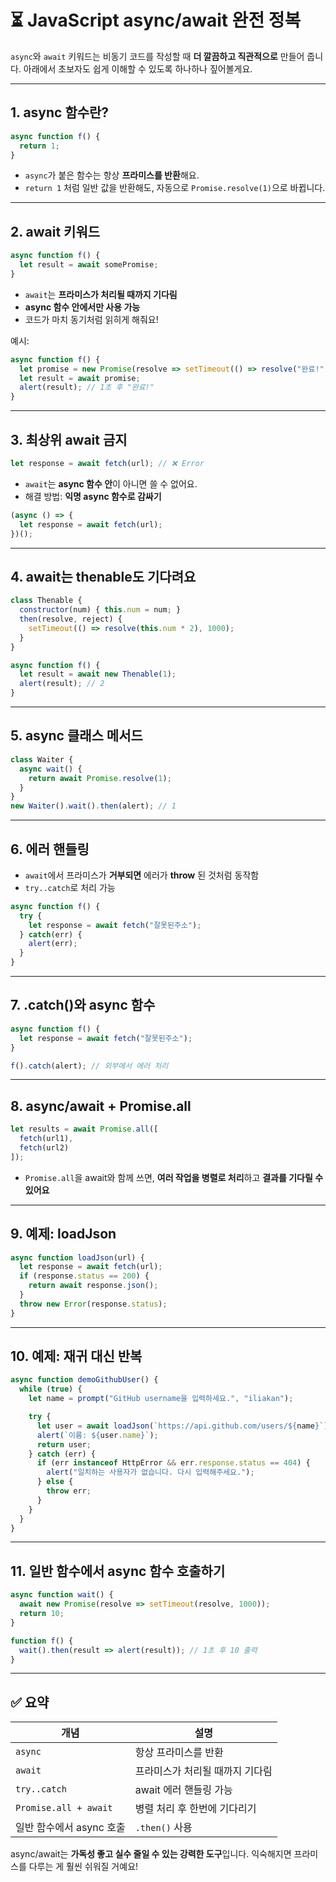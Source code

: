 
# ⏳ JavaScript async/await 완전 정복

`async`와 `await` 키워드는 비동기 코드를 작성할 때 **더 깔끔하고 직관적으로** 만들어 줍니다. 아래에서 초보자도 쉽게 이해할 수 있도록 하나하나 짚어볼게요.

---

## 1. async 함수란?

```js
async function f() {
  return 1;
}
```

- `async`가 붙은 함수는 항상 **프라미스를 반환**해요.
- `return 1` 처럼 일반 값을 반환해도, 자동으로 `Promise.resolve(1)`으로 바뀝니다.

---

## 2. await 키워드

```js
async function f() {
  let result = await somePromise;
}
```

- `await`는 **프라미스가 처리될 때까지 기다림**
- **async 함수 안에서만 사용 가능**
- 코드가 마치 동기처럼 읽히게 해줘요!

예시:
```js
async function f() {
  let promise = new Promise(resolve => setTimeout(() => resolve("완료!"), 1000));
  let result = await promise;
  alert(result); // 1초 후 "완료!"
}
```

---

## 3. 최상위 await 금지

```js
let response = await fetch(url); // ❌ Error
```

- `await`는 **async 함수 안**이 아니면 쓸 수 없어요.
- 해결 방법: **익명 async 함수로 감싸기**
```js
(async () => {
  let response = await fetch(url);
})();
```

---

## 4. await는 thenable도 기다려요

```js
class Thenable {
  constructor(num) { this.num = num; }
  then(resolve, reject) {
    setTimeout(() => resolve(this.num * 2), 1000);
  }
}

async function f() {
  let result = await new Thenable(1);
  alert(result); // 2
}
```

---

## 5. async 클래스 메서드

```js
class Waiter {
  async wait() {
    return await Promise.resolve(1);
  }
}
new Waiter().wait().then(alert); // 1
```

---

## 6. 에러 핸들링

- `await`에서 프라미스가 **거부되면** 에러가 **throw** 된 것처럼 동작함
- `try..catch`로 처리 가능

```js
async function f() {
  try {
    let response = await fetch("잘못된주소");
  } catch(err) {
    alert(err);
  }
}
```

---

## 7. .catch()와 async 함수

```js
async function f() {
  let response = await fetch("잘못된주소");
}

f().catch(alert); // 외부에서 에러 처리
```

---

## 8. async/await + Promise.all

```js
let results = await Promise.all([
  fetch(url1),
  fetch(url2)
]);
```

- `Promise.all`을 await와 함께 쓰면, **여러 작업을 병렬로 처리**하고 **결과를 기다릴 수 있어요**

---

## 9. 예제: loadJson

```js
async function loadJson(url) {
  let response = await fetch(url);
  if (response.status == 200) {
    return await response.json();
  }
  throw new Error(response.status);
}
```

---

## 10. 예제: 재귀 대신 반복

```js
async function demoGithubUser() {
  while (true) {
    let name = prompt("GitHub username을 입력하세요.", "iliakan");

    try {
      let user = await loadJson(`https://api.github.com/users/${name}`);
      alert(`이름: ${user.name}`);
      return user;
    } catch (err) {
      if (err instanceof HttpError && err.response.status == 404) {
        alert("일치하는 사용자가 없습니다. 다시 입력해주세요.");
      } else {
        throw err;
      }
    }
  }
}
```

---

## 11. 일반 함수에서 async 함수 호출하기

```js
async function wait() {
  await new Promise(resolve => setTimeout(resolve, 1000));
  return 10;
}

function f() {
  wait().then(result => alert(result)); // 1초 후 10 출력
}
```

---

## ✅ 요약

| 개념 | 설명 |
|------|------|
| `async` | 항상 프라미스를 반환 |
| `await` | 프라미스가 처리될 때까지 기다림 |
| `try..catch` | await 에러 핸들링 가능 |
| `Promise.all + await` | 병렬 처리 후 한번에 기다리기 |
| 일반 함수에서 async 호출 | `.then()` 사용 |

async/await는 **가독성 좋고 실수 줄일 수 있는 강력한 도구**입니다. 익숙해지면 프라미스를 다루는 게 훨씬 쉬워질 거예요!
